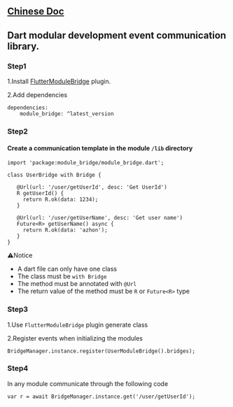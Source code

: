 ## [Chinese Doc](https://github.com/azhon/module_bridge/blob/main/README-zh.md)

## Dart modular development event communication library.

### Step1

1.Install [FlutterModuleBridge](https://plugins.jetbrains.com/plugin/20491-fluttermodulebridge) plugin.

2.Add dependencies

```
dependencies:
    module_bridge: ^latest_version
```

### Step2
#### Create a communication template in the module `/lib` directory

```
import 'package:module_bridge/module_bridge.dart';

class UserBridge with Bridge {

   @Url(url: '/user/getUserId', desc: 'Get UserId')
   R getUserId() {
     return R.ok(data: 1234);
   }

   @Url(url: '/user/getUserName', desc: 'Get user name')
   Future<R> getUserName() async {
     return R.ok(data: 'azhon');
   }
}
```
⚠️Notice
- A dart file can only have one class
- The class must be `with Bridge`
- The method must be annotated with `@Url`
- The return value of the method must be `R` or `Future<R>` type

### Step3

1.Use `FlutterModuleBridge` plugin generate class

2.Register events when initializing the modules

```
BridgeManager.instance.register(UserModuleBridge().bridges);
```

### Step4
In any module communicate through the following code

```
var r = await BridgeManager.instance.get('/user/getUserId');
```
